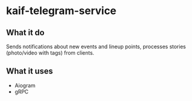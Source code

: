 # kaif-telegram-service

## What it do
Sends notifications about new events and lineup points, processes stories (photo/video with tags) from clients.

## What it uses
* Aiogram
* gRPC
